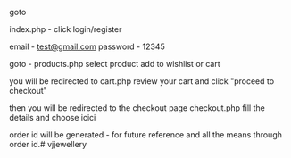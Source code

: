goto 

index.php - click login/register 

email - test@gmail.com
password - 12345

goto - products.php
select product
add to wishlist or cart 

you will be redirected to cart.php
review your cart and click "proceed to checkout"

then you will be redirected to the checkout page checkout.php
fill the details and choose icici 

order id will be generated - for future reference and all the means through order id.#   v j j e w e l l e r y  
 